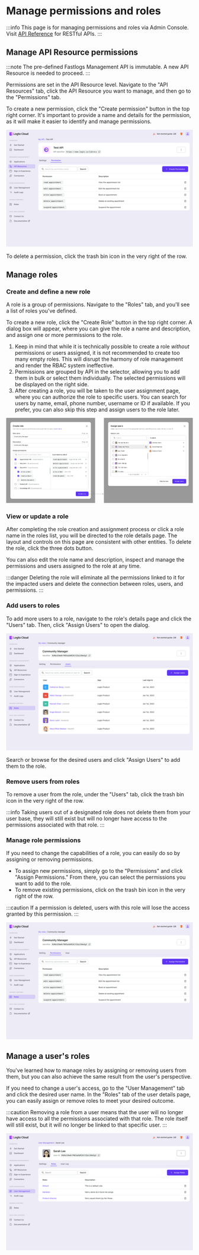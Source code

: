 # Manage permissions and roles

:::info
This page is for managing permissions and roles via Admin Console. Visit [API Reference](/api) for RESTful APIs.
:::

## Manage API Resource permissions

:::note
The pre-defined Fastlogs Management API is immutable. A new API Resource is needed to proceed.
:::

Permissions are set in the API Resource level. Navigate to the "API Resources" tab, click the API Resource you want to manage, and then go to the "Permissions" tab.

To create a new permission, click the "Create permission" button in the top right corner. It's important to provide a name and details for the permission, as it will make it easier to identify and manage permissions.

![Manage Permissions](./assets/manage-permissions.png)

To delete a permission, click the trash bin icon in the very right of the row.

## Manage roles

### Create and define a new role

A role is a group of permissions. Navigate to the "Roles" tab, and you'll see a list of roles you've defined.

To create a new role, click the "Create Role" button in the top right corner. A dialog box will appear, where you can give the role a name and description, and assign one or more permissions to the role.

1. Keep in mind that while it is technically possible to create a role _without_ permissions or users assigned, it is not recommended to create too many empty roles. This will disrupt the harmony of role management and render the RBAC system ineffective.
2. Permissions are grouped by API in the selector, allowing you to add them in bulk or select them individually. The selected permissions will be displayed on the right side.
3. After creating a role, you will be taken to the user assignment page, where you can authorize the role to specific users. You can search for users by name, email, phone number, username or ID if available. If you prefer, you can also skip this step and assign users to the role later.

![Create Role](./assets/create-role.png)

### View or update a role

After completing the role creation and assignment process or click a role name in the roles list, you will be directed to the role details page. The layout and controls on this page are consistent with other entities. To delete the role, click the three dots button.

You can also edit the role name and description, inspect and manage the permissions and users assigned to the role at any time.

:::danger
Deleting the role will eliminate all the permissions linked to it for the impacted users and delete the connection between roles, users, and permissions.
:::

### Add users to roles

To add more users to a role, navigate to the role's details page and click the "Users" tab. Then, click "Assign Users" to open the dialog.

![Manage Role Users](./assets/manage-role-users.png)

Search or browse for the desired users and click "Assign Users" to add them to the role.

### Remove users from roles

To remove a user from the role, under the "Users" tab, click the trash bin icon in the very right of the row.

:::info
Taking users out of a designated role does not delete them from your user base, they will still exist but will no longer have access to the permissions associated with that role.
:::

### Manage role permissions

If you need to change the capabilities of a role, you can easily do so by assigning or removing permissions.

- To assign new permissions, simply go to the "Permissions" and click "Assign Permissions." From there, you can select the permissions you want to add to the role.
- To remove existing permissions, click on the trash bin icon in the very right of the row.

:::caution
If a permission is deleted, users with this role will lose the access granted by this permission.
:::

![Manage Role Permissions](./assets/manage-role-permissions.png)

## Manage a user's roles

You've learned how to manage roles by assigning or removing users from them, but you can also achieve the same result from the user's perspective.

If you need to change a user's access, go to the "User Management" tab and click the desired user name. In the "Roles" tab of the user details page, you can easily assign or remove roles to meet your desired outcome.

:::caution
Removing a role from a user means that the user will no longer have access to all the permissions associated with that role. The role itself will still exist, but it will no longer be linked to that specific user.
:::

![Manage User Roles](./assets/manage-user-roles.png)
